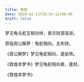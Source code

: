 ```yaml
---
title: 龟蛇
date: 2020-02-15T20:54:12+08:00
draft: false
---
```


梦见龟与蛇互相对峙，表示财源滚进。

原版周公解梦：龟蛇相向，主失财。

《周公解梦》梦见龟蛇相向，逢劫煞。

《敦煌本梦书》梦见龟蛇相向者，逢财。

《敦煌本梦书》
